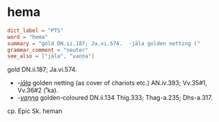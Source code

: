 # hema

``` toml
dict_label = "PTS"
word = "hema"
summary = "gold DN.ii.187; Ja.vi.574.  -jāla golden netting ("
grammar_comment = "neuter"
see_also = ["jāla", "vaṇṇa"]
```

gold DN.ii.187; Ja.vi.574.

* *\-[jāla](jāla.md)* golden netting (as cover of chariots etc.) AN.iv.393; Vv.35#1, Vv.36#2 (˚ka).
* *\-[vaṇṇa](vaṇṇa.md)* golden\-coloured DN.ii.134 Thig.333; Thag\-a.235; Dhs\-a.317.

cp. Epic Sk. heman

